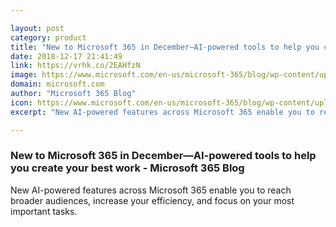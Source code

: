 ```yaml
---

layout: post
category: product
title: "New to Microsoft 365 in December—AI-powered tools to help you create your best work - Microsoft 365 Blog"
date: 2018-12-17 21:41:49
link: https://vrhk.co/2EAHfzN
image: https://www.microsoft.com/en-us/microsoft-365/blog/wp-content/uploads/sites/2/2018/12/Microsoft-365-December-update-SOCIAL.png
domain: microsoft.com
author: "Microsoft 365 Blog"
icon: https://www.microsoft.com/en-us/microsoft-365/blog/wp-content/uploads/sites/2/2018/03/cropped-microsoft-favicon-new-180x180.png
excerpt: "New AI-powered features across Microsoft 365 enable you to reach broader audiences, increase your efficiency, and focus on your most important tasks."

---
```


### New to Microsoft 365 in December—AI-powered tools to help you create your best work - Microsoft 365 Blog

New AI-powered features across Microsoft 365 enable you to reach broader audiences, increase your efficiency, and focus on your most important tasks.